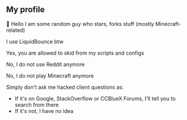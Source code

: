 ## My profile
🤨 Hello
I am some random guy who stars, forks stuff (mostly Minecraft-related)

I use LiquidBounce btw
<!---
👁👄👁
--->

Yes, you are allowed to skid from my scripts and configs 

No, I do not use Reddit anymore

No, I do not play Minecraft anymore

Simply don't ask me hacked client questions as:
- If it's on Google, StackOverflow or CCBlueX Forums, I'll tell you to search from there
- If it's not, I have no idea
